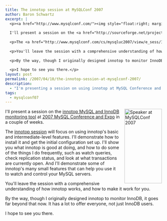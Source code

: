 ```yaml
---
title: The innotop session at MySQLConf 2007
author: Baron Schwartz
excerpt: |
  <p><a href="http://www.mysqlconf.com/"><img style="float:right; margin-left: 15px" src="http://conferences.oreillynet.com/images/mysqluc2007/banners/speakers/120x240.jpg" width="120" height="240" alt="Speaker at MySQLConf 2007" /></a>
  
  I'll present a session on the <a href="http://sourceforge.net/projects/innotop">innotop MySQL and InnoDB monitoring tool</a> at <a href="http://www.mysqlconf.com/">2007 MySQL Conference and Expo</a> in a couple of weeks.</p>
  
  <p>The <a href="http://www.mysqlconf.com/cs/mysqluc2007/view/e_sess/13213">innotop session</a> will focus on using innotop's basic and intermediate-level features.  I'll demonstrate how to install it and get the initial configuration set up.  I'll show you what innotop is good at doing, and how to do some of the things I do frequently, such as watch queries, check replication status, and look at what transactions are currently open.  And I'll demonstrate some of innotop's many small features that can help you use it to watch and control your MySQL servers.</p>
  
  <p>You'll leave the session with a comprehensive understanding of how innotop works, and how to make it work for you.</p>
  
  <p>By the way, though I originally designed innotop to monitor InnoDB, it goes far beyond that now.  It has a lot to offer everyone, not just InnoDB users.</p>
  
  <p>I hope to see you there.</p>
layout: post
permalink: /2007/04/10/the-innotop-session-at-mysqlconf-2007/
description:
  - "I'm presenting a session on using innotop at MySQL Conference and Expo 2007."
tags:
  - mysqlconf07
---
```

[<img style="float:right; margin-left: 15px" src="http://conferences.oreillynet.com/images/mysqluc2007/banners/speakers/120x240.jpg" width="120" height="240" alt="Speaker at MySQLConf 2007" />][1] I'll present a session on the [innotop MySQL and InnoDB monitoring tool][2] at [2007 MySQL Conference and Expo][1] in a couple of weeks.

The [innotop session][3] will focus on using innotop's basic and intermediate-level features. I'll demonstrate how to install it and get the initial configuration set up. I'll show you what innotop is good at doing, and how to do some of the things I do frequently, such as watch queries, check replication status, and look at what transactions are currently open. And I'll demonstrate some of innotop's many small features that can help you use it to watch and control your MySQL servers.

You'll leave the session with a comprehensive understanding of how innotop works, and how to make it work for you.

By the way, though I originally designed innotop to monitor InnoDB, it goes far beyond that now. It has a lot to offer everyone, not just InnoDB users.

I hope to see you there.

 [1]: http://www.mysqlconf.com/
 [2]: http://code.google.com/p/innotop
 [3]: http://www.mysqlconf.com/cs/mysqluc2007/view/e_sess/13213
